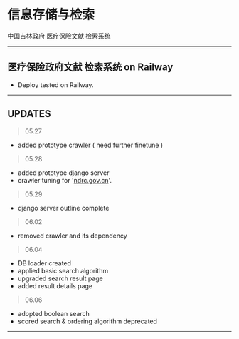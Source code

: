 # 信息存储与检索
中国吉林政府 医疗保险文献 检索系统

---

## 医疗保险政府文献 检索系统 on Railway
* Deploy tested on Railway.

---

## UPDATES
> 05.27
* added prototype crawler ( need further finetune )
> 05.28
* added prototype django server
* crawler tuning for '[ndrc.gov.cn](https://www.ndrc.gov.cn/)'.
> 05.29
* django server outline complete
> 06.02
* removed crawler and its dependency
> 06.04
* DB loader created
* applied basic search algorithm
* upgraded search result page
* added result details page
> 06.06
* adopted boolean search
* scored search & ordering algorithm deprecated

---
